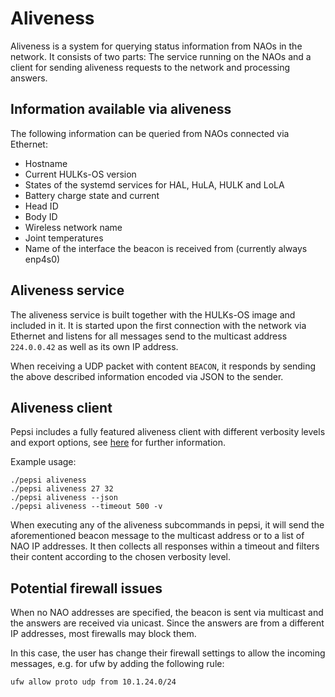 # Aliveness

Aliveness is a system for querying status information from NAOs in the network. It consists of two parts: The service running on the NAOs and a client for sending aliveness requests to the network and processing answers.

## Information available via aliveness

The following information can be queried from NAOs connected via Ethernet:

- Hostname
- Current HULKs-OS version
- States of the systemd services for HAL, HuLA, HULK and LoLA
- Battery charge state and current
- Head ID
- Body ID
- Wireless network name
- Joint temperatures
- Name of the interface the beacon is received from (currently always enp4s0)

## Aliveness service

The aliveness service is built together with the HULKs-OS image and included in it. It is started upon the first connection with the network via Ethernet and listens for all messages send to the multicast address `224.0.0.42` as well as its own IP address.

When receiving a UDP packet with content `BEACON`, it responds by sending the above described information encoded via JSON to the sender.

## Aliveness client

Pepsi includes a fully featured aliveness client with different verbosity levels and export options, see [here](./pepsi.md#aliveness) for further information.

Example usage:

```
./pepsi aliveness
./pepsi aliveness 27 32
./pepsi aliveness --json
./pepsi aliveness --timeout 500 -v
```

When executing any of the aliveness subcommands in pepsi, it will send the aforementioned beacon message to the multicast address or to a list of NAO IP addresses. It then collects all responses within a timeout and filters their content according to the chosen verbosity level.

## Potential firewall issues

When no NAO addresses are specified, the beacon is sent via multicast and the answers are received via unicast.
Since the answers are from a different IP addresses, most firewalls may block them.

In this case, the user has change their firewall settings to allow the incoming messages, e.g. for ufw by adding the following rule:

```
ufw allow proto udp from 10.1.24.0/24
```
